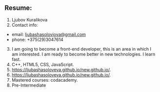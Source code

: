## Resume:
1. Ljubov Kuralikova
2. Contact info:
  * email: ljubashasolovjova@gmail.com
  * phone: +375(29)3047614
3. I am going to become a front-end developer, this is an area in which I am interested. I am ready to become better in new technologies. I learn fast.
4. C++, HTML5, CSS, JavaScript.
5. https://ljubashasoloveva.github.io/new.github.io/.
6. https://ljubashasoloveva.github.io/new.github.io/.
7. Mastered courses: codacademy.
8. Pre-Intermediate
